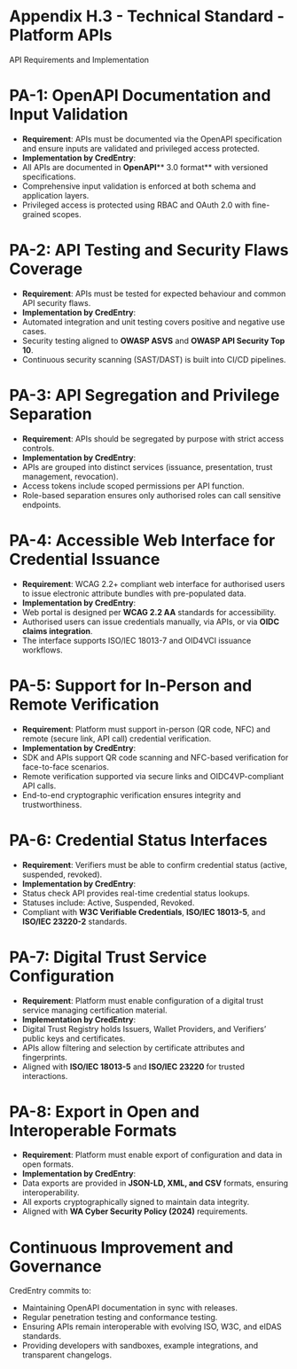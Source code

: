 # Appendix H.3 - Technical Standard - Platform APIs

API Requirements and Implementation

# PA-1: OpenAPI Documentation and Input Validation
- **Requirement**: APIs must be documented via the OpenAPI specification and ensure inputs are validated and privileged access protected.
- **Implementation by CredEntry**:
- All APIs are documented in **OpenAPI**** 3.0 format** with versioned specifications.
- Comprehensive input validation is enforced at both schema and application layers.
- Privileged access is protected using RBAC and OAuth 2.0 with fine-grained scopes.
# PA-2: API Testing and Security Flaws Coverage
- **Requirement**: APIs must be tested for expected behaviour and common API security flaws.
- **Implementation by CredEntry**:
- Automated integration and unit testing covers positive and negative use cases.
- Security testing aligned to **OWASP ASVS** and **OWASP API Security Top 10**.
- Continuous security scanning (SAST/DAST) is built into CI/CD pipelines.
# PA-3: API Segregation and Privilege Separation
- **Requirement**: APIs should be segregated by purpose with strict access controls.
- **Implementation by CredEntry**:
- APIs are grouped into distinct services (issuance, presentation, trust management, revocation).
- Access tokens include scoped permissions per API function.
- Role-based separation ensures only authorised roles can call sensitive endpoints.
# PA-4: Accessible Web Interface for Credential Issuance
- **Requirement**: WCAG 2.2+ compliant web interface for authorised users to issue electronic attribute bundles with pre-populated data.
- **Implementation by CredEntry**:
- Web portal is designed per **WCAG 2.2 AA** standards for accessibility.
- Authorised users can issue credentials manually, via APIs, or via **OIDC claims integration**.
- The interface supports ISO/IEC 18013-7 and OID4VCI issuance workflows.
# PA-5: Support for In-Person and Remote Verification
- **Requirement**: Platform must support in-person (QR code, NFC) and remote (secure link, API call) credential verification.
- **Implementation by CredEntry**:
- SDK and APIs support QR code scanning and NFC-based verification for face-to-face scenarios.
- Remote verification supported via secure links and OIDC4VP-compliant API calls.
- End-to-end cryptographic verification ensures integrity and trustworthiness.
# PA-6: Credential Status Interfaces
- **Requirement**: Verifiers must be able to confirm credential status (active, suspended, revoked).
- **Implementation by CredEntry**:
- Status check API provides real-time credential status lookups.
- Statuses include: Active, Suspended, Revoked.
- Compliant with **W3C Verifiable Credentials**, **ISO/IEC 18013-5**, and **ISO/IEC 23220-2** standards.
# PA-7: Digital Trust Service Configuration
- **Requirement**: Platform must enable configuration of a digital trust service managing certification material.
- **Implementation by CredEntry**:
- Digital Trust Registry holds Issuers, Wallet Providers, and Verifiers’ public keys and certificates.
- APIs allow filtering and selection by certificate attributes and fingerprints.
- Aligned with **ISO/IEC 18013-5** and **ISO/IEC 23220** for trusted interactions.
# PA-8: Export in Open and Interoperable Formats
- **Requirement**: Platform must enable export of configuration and data in open formats.
- **Implementation by CredEntry**:
- Data exports are provided in **JSON-LD, XML, and CSV** formats, ensuring interoperability.
- All exports cryptographically signed to maintain data integrity.
- Aligned with **WA Cyber Security Policy (2024)** requirements.
# Continuous Improvement and Governance
CredEntry commits to:

- Maintaining OpenAPI documentation in sync with releases.
- Regular penetration testing and conformance testing.
- Ensuring APIs remain interoperable with evolving ISO, W3C, and eIDAS standards.
- Providing developers with sandboxes, example integrations, and transparent changelogs.
